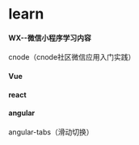 # learn
#### WX--微信小程序学习内容

cnode（cnode社区微信应用入门实践）

#### Vue

#### react

#### angular
angular-tabs（滑动切换）


